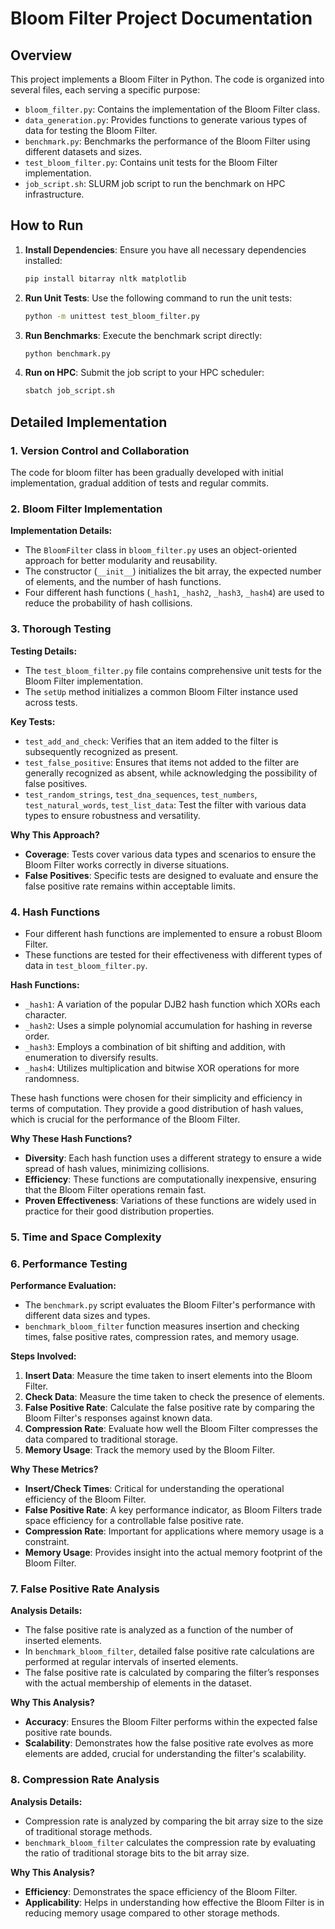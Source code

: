 # Bloom Filter Project Documentation

## Overview

This project implements a Bloom Filter in Python. The code is organized into several files, each serving a specific purpose:

- `bloom_filter.py`: Contains the implementation of the Bloom Filter class.
- `data_generation.py`: Provides functions to generate various types of data for testing the Bloom Filter.
- `benchmark.py`: Benchmarks the performance of the Bloom Filter using different datasets and sizes.
- `test_bloom_filter.py`: Contains unit tests for the Bloom Filter implementation.
- `job_script.sh`: SLURM job script to run the benchmark on HPC infrastructure.

## How to Run

1. **Install Dependencies**:
    Ensure you have all necessary dependencies installed:
    ```bash
    pip install bitarray nltk matplotlib
    ```

2. **Run Unit Tests**:
    Use the following command to run the unit tests:
    ```bash
    python -m unittest test_bloom_filter.py
    ```

3. **Run Benchmarks**:
    Execute the benchmark script directly:
    ```bash
    python benchmark.py
    ```

4. **Run on HPC**:
    Submit the job script to your HPC scheduler:
    ```bash
    sbatch job_script.sh
    ```

## Detailed Implementation

### 1. Version Control and Collaboration

The code for bloom filter has been gradually developed with initial implementation, gradual addition of tests and regular commits. 

### 2. Bloom Filter Implementation

**Implementation Details:**

- The `BloomFilter` class in `bloom_filter.py` uses an object-oriented approach for better modularity and reusability.
- The constructor (`__init__`) initializes the bit array, the expected number of elements, and the number of hash functions.
- Four different hash functions (`_hash1`, `_hash2`, `_hash3`, `_hash4`) are used to reduce the probability of hash collisions.


### 3. Thorough Testing

**Testing Details:**

- The `test_bloom_filter.py` file contains comprehensive unit tests for the Bloom Filter implementation.
- The `setUp` method initializes a common Bloom Filter instance used across tests.

**Key Tests:**

- `test_add_and_check`: Verifies that an item added to the filter is subsequently recognized as present.
- `test_false_positive`: Ensures that items not added to the filter are generally recognized as absent, while acknowledging the possibility of false positives.
- `test_random_strings`, `test_dna_sequences`, `test_numbers`, `test_natural_words`, `test_list_data`: Test the filter with various data types to ensure robustness and versatility.

**Why This Approach?**

- **Coverage**: Tests cover various data types and scenarios to ensure the Bloom Filter works correctly in diverse situations.
- **False Positives**: Specific tests are designed to evaluate and ensure the false positive rate remains within acceptable limits.

### 4. Hash Functions

- Four different hash functions are implemented to ensure a robust Bloom Filter.
- These functions are tested for their effectiveness with different types of data in `test_bloom_filter.py`.

**Hash Functions:**

- `_hash1`: A variation of the popular DJB2 hash function which XORs each character.
- `_hash2`: Uses a simple polynomial accumulation for hashing in reverse order.
- `_hash3`: Employs a combination of bit shifting and addition, with enumeration to diversify results.
- `_hash4`: Utilizes multiplication and bitwise XOR operations for more randomness.
  
These hash functions were chosen for their simplicity and efficiency in terms of computation. They provide a good distribution of hash values, which is crucial for the performance of the Bloom Filter.

**Why These Hash Functions?**

- **Diversity**: Each hash function uses a different strategy to ensure a wide spread of hash values, minimizing collisions.
- **Efficiency**: These functions are computationally inexpensive, ensuring that the Bloom Filter operations remain fast.
- **Proven Effectiveness**: Variations of these functions are widely used in practice for their good distribution properties.

### 5. Time and Space Complexity

### 6. Performance Testing

**Performance Evaluation:**

- The `benchmark.py` script evaluates the Bloom Filter's performance with different data sizes and types.
- `benchmark_bloom_filter` function measures insertion and checking times, false positive rates, compression rates, and memory usage.

**Steps Involved:**

1. **Insert Data**: Measure the time taken to insert elements into the Bloom Filter.
2. **Check Data**: Measure the time taken to check the presence of elements.
3. **False Positive Rate**: Calculate the false positive rate by comparing the Bloom Filter's responses against known data.
4. **Compression Rate**: Evaluate how well the Bloom Filter compresses the data compared to traditional storage.
5. **Memory Usage**: Track the memory used by the Bloom Filter.

**Why These Metrics?**

- **Insert/Check Times**: Critical for understanding the operational efficiency of the Bloom Filter.
- **False Positive Rate**: A key performance indicator, as Bloom Filters trade space efficiency for a controllable false positive rate.
- **Compression Rate**: Important for applications where memory usage is a constraint.
- **Memory Usage**: Provides insight into the actual memory footprint of the Bloom Filter.

### 7. False Positive Rate Analysis

**Analysis Details:**

- The false positive rate is analyzed as a function of the number of inserted elements.
- In `benchmark_bloom_filter`, detailed false positive rate calculations are performed at regular intervals of inserted elements.
- The false positive rate is calculated by comparing the filter’s responses with the actual membership of elements in the dataset.

**Why This Analysis?**

- **Accuracy**: Ensures the Bloom Filter performs within the expected false positive rate bounds.
- **Scalability**: Demonstrates how the false positive rate evolves as more elements are added, crucial for understanding the filter's scalability.

### 8. Compression Rate Analysis

**Analysis Details:**

- Compression rate is analyzed by comparing the bit array size to the size of traditional storage methods.
- `benchmark_bloom_filter` calculates the compression rate by evaluating the ratio of traditional storage bits to the bit array size.

**Why This Analysis?**

- **Efficiency**: Demonstrates the space efficiency of the Bloom Filter.
- **Applicability**: Helps in understanding how effective the Bloom Filter is in reducing memory usage compared to other storage methods.
